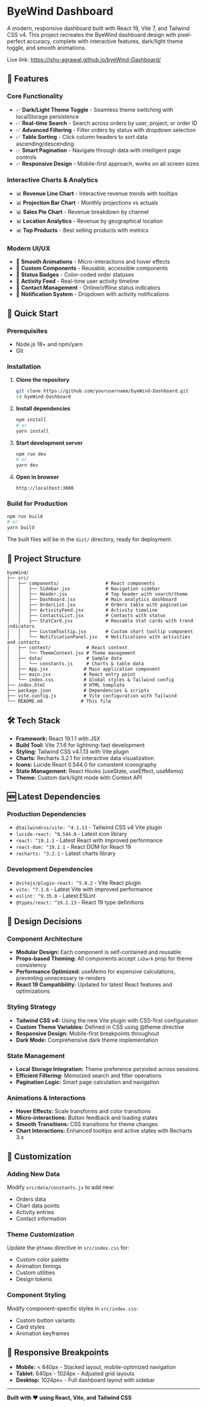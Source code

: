 # ByeWind Dashboard

A modern, responsive dashboard built with React 19, Vite 7, and Tailwind CSS v4. This project recreates the ByeWind dashboard design with pixel-perfect accuracy, complete with interactive features, dark/light theme toggle, and smooth animations.

Live link: https://ishu-agrawal.github.io/byeWind-Dashboard/

## 🌟 Features

### **Core Functionality**
- ✅ **Dark/Light Theme Toggle** - Seamless theme switching with localStorage persistence
- ✅ **Real-time Search** - Search across orders by user, project, or order ID
- ✅ **Advanced Filtering** - Filter orders by status with dropdown selection
- ✅ **Table Sorting** - Click column headers to sort data ascending/descending
- ✅ **Smart Pagination** - Navigate through data with intelligent page controls
- ✅ **Responsive Design** - Mobile-first approach, works on all screen sizes

### **Interactive Charts & Analytics**
- 📊 **Revenue Line Chart** - Interactive revenue trends with tooltips
- 📊 **Projection Bar Chart** - Monthly projections vs actuals
- 📊 **Sales Pie Chart** - Revenue breakdown by channel
- 📊 **Location Analytics** - Revenue by geographical location
- 📊 **Top Products** - Best selling products with metrics

### **Modern UI/UX**
- 🎨 **Smooth Animations** - Micro-interactions and hover effects
- 🎨 **Custom Components** - Reusable, accessible components
- 🎨 **Status Badges** - Color-coded order statuses
- 🎨 **Activity Feed** - Real-time user activity timeline
- 🎨 **Contact Management** - Online/offline status indicators
- 🎨 **Notification System** - Dropdown with activity notifications

## 🚀 Quick Start

### Prerequisites
- Node.js 18+ and npm/yarn
- Git

### Installation

1. **Clone the repository**
   ```bash
   git clone https://github.com/yourusername/byeWind-Dashboard.git
   cd byeWind-Dashboard
   ```

2. **Install dependencies**
   ```bash
   npm install
   # or
   yarn install
   ```

3. **Start development server**
   ```bash
   npm run dev
   # or
   yarn dev
   ```

4. **Open in browser**
   ```
   http://localhost:3000
   ```

### Build for Production

```bash
npm run build
# or
yarn build
```

The built files will be in the `dist/` directory, ready for deployment.

## 📁 Project Structure

```
byeWind/
├── src/
│   ├── components/                 # React components
│   │   ├── Sidebar.jsx             # Navigation sidebar
│   │   ├── Header.jsx              # Top header with search/theme
│   │   ├── Dashboard.jsx           # Main analytics dashboard
│   │   ├── OrderList.jsx           # Orders table with pagination
│   │   ├── ActivityFeed.jsx        # Activity timeline
│   │   ├── ContactsList.jsx        # Contacts with status
│   │   ├── StatCard.jsx            # Reusable stat cards with trend indicators
│   │   ├── CustomTooltip.jsx       # Custom chart tooltip component
│   │   └── NotificationPanel.jsx   # Notifications with activities and contacts 
│   ├── context/             # React context
│   │   └── ThemeContext.jsx # Theme management
│   ├── data/                # Sample data
│   │   └── constants.js     # Charts & table data
│   ├── App.jsx             # Main application component
│   ├── main.jsx            # React entry point
│   └── index.css           # Global styles & Tailwind config
├── index.html              # HTML template
├── package.json            # Dependencies & scripts
├── vite.config.js          # Vite configuration with Tailwind
└── README.md              # This file
```

## 🛠 Tech Stack

- **Framework:** React 19.1.1 with JSX
- **Build Tool:** Vite 7.1.6 for lightning-fast development
- **Styling:** Tailwind CSS v4.1.13 with Vite plugin
- **Charts:** Recharts 3.2.1 for interactive data visualization
- **Icons:** Lucide React 0.544.0 for consistent iconography
- **State Management:** React Hooks (useState, useEffect, useMemo)
- **Theme:** Custom dark/light mode with Context API

## 🆕 Latest Dependencies

### **Production Dependencies**
- `@tailwindcss/vite: ^4.1.13` - Tailwind CSS v4 Vite plugin
- `lucide-react: ^0.544.0` - Latest icon library
- `react: ^19.1.1` - Latest React with improved performance
- `react-dom: ^19.1.1` - React DOM for React 19
- `recharts: ^3.2.1` - Latest charts library

### **Development Dependencies**
- `@vitejs/plugin-react: ^5.0.2` - Vite React plugin
- `vite: ^7.1.6` - Latest Vite with improved performance
- `eslint: ^9.35.0` - Latest ESLint
- `@types/react: ^19.1.13` - React 19 type definitions

## 🎨 Design Decisions

### **Component Architecture**
- **Modular Design:** Each component is self-contained and reusable
- **Props-based Theming:** All components accept `isDark` prop for theme consistency
- **Performance Optimized:** useMemo for expensive calculations, preventing unnecessary re-renders
- **React 19 Compatibility:** Updated for latest React features and optimizations

### **Styling Strategy**
- **Tailwind CSS v4:** Using the new Vite plugin with CSS-first configuration
- **Custom Theme Variables:** Defined in CSS using @theme directive
- **Responsive Design:** Mobile-first breakpoints throughout
- **Dark Mode:** Comprehensive dark theme implementation

### **State Management**
- **Local Storage Integration:** Theme preference persisted across sessions
- **Efficient Filtering:** Memoized search and filter operations
- **Pagination Logic:** Smart page calculation and navigation

### **Animations & Interactions**
- **Hover Effects:** Scale transforms and color transitions
- **Micro-interactions:** Button feedback and loading states
- **Smooth Transitions:** CSS transitions for theme changes
- **Chart Interactions:** Enhanced tooltips and active states with Recharts 3.x

## 🔧 Customization

### **Adding New Data**
Modify `src/data/constants.js` to add new:
- Orders data
- Chart data points
- Activity entries
- Contact information

### **Theme Customization**
Update the `@theme` directive in `src/index.css` for:
- Custom color palette
- Animation timings
- Custom utilities
- Design tokens

### **Component Styling**
Modify component-specific styles in `src/index.css`:
- Custom button variants
- Card styles
- Animation keyframes

## 📱 Responsive Breakpoints

- **Mobile:** < 640px - Stacked layout, mobile-optimized navigation
- **Tablet:** 640px - 1024px - Adjusted grid layouts
- **Desktop:** 1024px+ - Full dashboard layout with sidebar

---

**Built with ❤️ using React, Vite, and Tailwind CSS**
